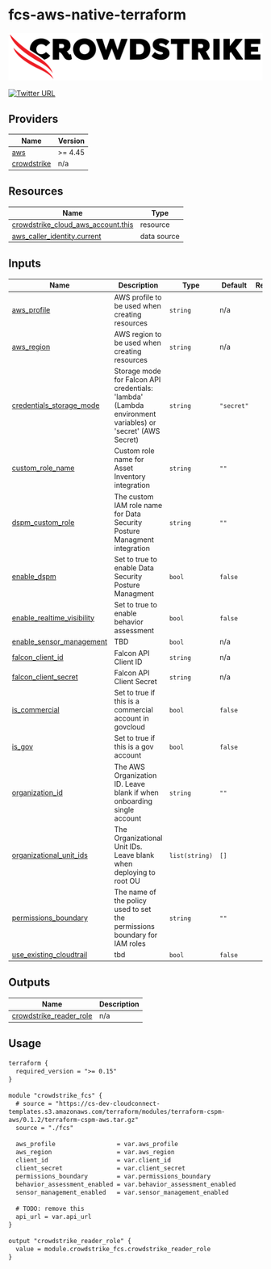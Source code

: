 # fcs-aws-native-terraform
<!-- BEGIN_TF_DOCS -->
![CrowdStrike FalconPy](https://raw.githubusercontent.com/CrowdStrike/falconpy/main/docs/asset/cs-logo.png)

[![Twitter URL](https://img.shields.io/twitter/url?label=Follow%20%40CrowdStrike&style=social&url=https%3A%2F%2Ftwitter.com%2FCrowdStrike)](https://twitter.com/CrowdStrike)<br/>

## Providers

| Name | Version |
|------|---------|
| <a name="provider_aws"></a> [aws](#provider\_aws) | >= 4.45 |
| <a name="provider_crowdstrike"></a> [crowdstrike](#provider\_crowdstrike) | n/a |
## Resources

| Name | Type |
|------|------|
| [crowdstrike_cloud_aws_account.this](https://registry.terraform.io/providers/crowdstrike/crowdstrike/latest/docs/resources/cloud_aws_account) | resource |
| [aws_caller_identity.current](https://registry.terraform.io/providers/hashicorp/aws/latest/docs/data-sources/caller_identity) | data source |
## Inputs

| Name | Description | Type | Default | Required |
|------|-------------|------|---------|:--------:|
| <a name="input_aws_profile"></a> [aws\_profile](#input\_aws\_profile) | AWS profile to be used when creating resources | `string` | n/a | yes |
| <a name="input_aws_region"></a> [aws\_region](#input\_aws\_region) | AWS region to be used when creating resources | `string` | n/a | yes |
| <a name="input_credentials_storage_mode"></a> [credentials\_storage\_mode](#input\_credentials\_storage\_mode) | Storage mode for Falcon API credentials: 'lambda' (Lambda environment variables) or 'secret' (AWS Secret) | `string` | `"secret"` | no |
| <a name="input_custom_role_name"></a> [custom\_role\_name](#input\_custom\_role\_name) | Custom role name for Asset Inventory integration | `string` | `""` | no |
| <a name="input_dspm_custom_role"></a> [dspm\_custom\_role](#input\_dspm\_custom\_role) | The custom IAM role name for Data Security Posture Managment integration | `string` | `""` | no |
| <a name="input_enable_dspm"></a> [enable\_dspm](#input\_enable\_dspm) | Set to true to enable Data Security Posture Managment | `bool` | `false` | no |
| <a name="input_enable_realtime_visibility"></a> [enable\_realtime\_visibility](#input\_enable\_realtime\_visibility) | Set to true to enable behavior assessment | `bool` | `false` | no |
| <a name="input_enable_sensor_management"></a> [enable\_sensor\_management](#input\_enable\_sensor\_management) | TBD | `bool` | n/a | yes |
| <a name="input_falcon_client_id"></a> [falcon\_client\_id](#input\_falcon\_client\_id) | Falcon API Client ID | `string` | n/a | yes |
| <a name="input_falcon_client_secret"></a> [falcon\_client\_secret](#input\_falcon\_client\_secret) | Falcon API Client Secret | `string` | n/a | yes |
| <a name="input_is_commercial"></a> [is\_commercial](#input\_is\_commercial) | Set to true if this is a commercial account in govcloud | `bool` | `false` | no |
| <a name="input_is_gov"></a> [is\_gov](#input\_is\_gov) | Set to true if this is a gov account | `bool` | `false` | no |
| <a name="input_organization_id"></a> [organization\_id](#input\_organization\_id) | The AWS Organization ID. Leave blank if when onboarding single account | `string` | `""` | no |
| <a name="input_organizational_unit_ids"></a> [organizational\_unit\_ids](#input\_organizational\_unit\_ids) | The Organizational Unit IDs. Leave blank when deploying to root OU | `list(string)` | `[]` | no |
| <a name="input_permissions_boundary"></a> [permissions\_boundary](#input\_permissions\_boundary) | The name of the policy used to set the permissions boundary for IAM roles | `string` | `""` | no |
| <a name="input_use_existing_cloudtrail"></a> [use\_existing\_cloudtrail](#input\_use\_existing\_cloudtrail) | tbd | `bool` | `false` | no |
## Outputs

| Name | Description |
|------|-------------|
| <a name="output_crowdstrike_reader_role"></a> [crowdstrike\_reader\_role](#output\_crowdstrike\_reader\_role) | n/a |

## Usage

```hcl
terraform {
  required_version = ">= 0.15"
}

module "crowdstrike_fcs" {
  # source = "https://cs-dev-cloudconnect-templates.s3.amazonaws.com/terraform/modules/terraform-cspm-aws/0.1.2/terraform-cspm-aws.tar.gz"
  source = "./fcs"

  aws_profile                 = var.aws_profile
  aws_region                  = var.aws_region
  client_id                   = var.client_id
  client_secret               = var.client_secret
  permissions_boundary        = var.permissions_boundary
  behavior_assessment_enabled = var.behavior_assessment_enabled
  sensor_management_enabled   = var.sensor_management_enabled

  # TODO: remove this
  api_url = var.api_url
}

output "crowdstrike_reader_role" {
  value = module.crowdstrike_fcs.crowdstrike_reader_role
}
```
<!-- END_TF_DOCS -->